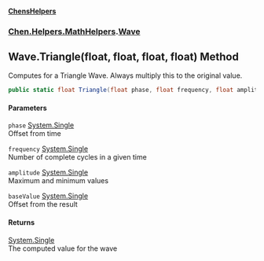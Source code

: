 
#### [ChensHelpers](./index 'index')

### [Chen.Helpers.MathHelpers](./0Ppesnxr4OAPVtU24zdASw 'Chen.Helpers.MathHelpers').[Wave](./cmHH+JakQDXrsl4+bGKGCQ 'Chen.Helpers.MathHelpers.Wave')

## Wave.Triangle(float, float, float, float) Method
Computes for a Triangle Wave. Always multiply this to the original value.  
```csharp
public static float Triangle(float phase, float frequency, float amplitude, float baseValue);
```

#### Parameters
<a name='2799+VU7rsMMdTLEGDBjWQ'></a>
`phase` [System.Single](https://docs.microsoft.com/en-us/dotnet/api/System.Single 'System.Single')  
Offset from time  
  
<a name='2awy4XtizVy-PYPjdsv78g'></a>
`frequency` [System.Single](https://docs.microsoft.com/en-us/dotnet/api/System.Single 'System.Single')  
Number of complete cycles in a given time  
  
<a name='S4gt4YsDSx57Bj4Zo0J-lw'></a>
`amplitude` [System.Single](https://docs.microsoft.com/en-us/dotnet/api/System.Single 'System.Single')  
Maximum and minimum values  
  
<a name='6IDOSouFe93s0CdcUtisxA'></a>
`baseValue` [System.Single](https://docs.microsoft.com/en-us/dotnet/api/System.Single 'System.Single')  
Offset from the result  
  

#### Returns
[System.Single](https://docs.microsoft.com/en-us/dotnet/api/System.Single 'System.Single')  
The computed value for the wave  
